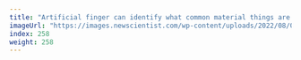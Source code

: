 ```yaml
---
title: "Artificial finger can identify what common material things are made of"
imageUrl: "https://images.newscientist.com/wp-content/uploads/2022/08/05210720/SEI_1178551531.jpg?width=600"
index: 258
weight: 258
---
```

